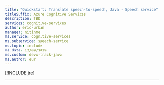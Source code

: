 ```yaml
---
title: "Quickstart: Translate speech-to-speech, Java - Speech service"
titleSuffix: Azure Cognitive Services
description: TBD
services: cognitive-services
author: eric-urban
manager: nitinme
ms.service: cognitive-services
ms.subservice: speech-service
ms.topic: include
ms.date: 12/09/2019
ms.custom: devx-track-java
ms.author: eur
---
```


[!INCLUDE [jre](./jre.md)]

* * *

